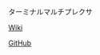 ターミナルマルチプレクサ

[Wiki](https://wiki.archlinux.jp/index.php/Tmux)

[GitHub](https://github.com/tmux/tmux)